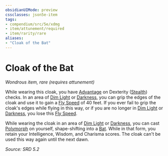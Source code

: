 ```yaml
---
obsidianUIMode: preview
cssclasses: json5e-item
tags:
- compendium/src/5e/xdmg
- item/attunement/required
- item/rarity/rare
aliases: 
- "Cloak of the Bat"
---
```

# Cloak of the Bat
*Wondrous item, rare (requires attunement)*  


While wearing this cloak, you have [Advantage](advantage-xphb.md) on Dexterity ([Stealth](skills.md#Stealth)) checks. In an area of [Dim Light](dim-light-xphb.md) or [Darkness](Mechanics/z_Templates/dm/rules/variant-rules/darkness-xphb.md), you can grip the edges of the cloak and use it to gain a [Fly Speed](fly-speed-xphb.md) of 40 feet. If you ever fail to grip the cloak's edges while flying in this way, or if you are no longer in [Dim Light](dim-light-xphb.md) or [Darkness](Mechanics/z_Templates/dm/rules/variant-rules/darkness-xphb.md), you lose this [Fly Speed](fly-speed-xphb.md).

While wearing the cloak in an area of [Dim Light](dim-light-xphb.md) or [Darkness](Mechanics/z_Templates/dm/rules/variant-rules/darkness-xphb.md), you can cast [Polymorph](polymorph-xphb.md) on yourself, shape-shifting into a [Bat](bat-xmm.md). While in that form, you retain your Intelligence, Wisdom, and Charisma scores. The cloak can't be used this way again until the next dawn.

*Source: SRD 5.2*
